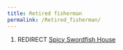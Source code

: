 ```yaml
---
title: Retired fisherman
permalink: /Retired_fisherman/
---
```


1.  REDIRECT [Spicy Swordfish House](Spicy_Swordfish_House "wikilink")
